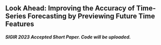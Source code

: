 ## Look Ahead: Improving the Accuracy of Time-Series Forecasting by Previewing Future Time Features
##### SIGIR 2023 Accepted Short Paper. Code will be uploaded.
